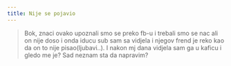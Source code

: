 ```yaml
---
title: Nije se pojavio
---
```


> Bok, znaci ovako upoznali smo se preko fb-u i trebali smo se nac ali on nije doso i onda iducu sub sam sa vidjela i njegov frend je reko kao da on to nije pisao(ljubavi..). I nakon mj dana vidjela sam ga u kaficu i gledo me je?
Sad neznam sta da napravim?
